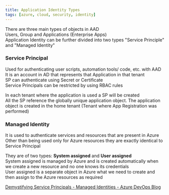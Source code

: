 ```yaml
---
title: Application Identity Types
tags: [azure, cloud, security, identity]
---
```


There are three main types of objects in AAD  
Users, Group and Applications (Enterprise Apps)  
Application Identity can be further divided into two types "Service Principle" and "Managed Identity"

### Service Principal

Used for authenticating user scripts, automation tools/ code, etc. with AAD  
It is an account in AD that represents that Application in that tenant  
SP can authenticate using Secret or Certificate  
Service Principals can be restricted by using RBAC rules

In each tenant where the application is used a SP will be created  
All the SP reference the globally unique application object. The application object is created in the home tenant (Tenant where App Registration was performed)

### Managed Identity

It is used to authenticate services and resources that are present in Azure  
Other than being used only for Azure resources they are exactly identical to Service Principal

They are of two types: **System assigned** and **User assigned**  
System assigned is managed by Azure and is created automatically when we create a new resource and no one knows its credentials  
User assigned is a separate object in Azure what we need to create and then assign to the Azure resources as required

[Demystifying Service Principals - Managed Identities - Azure DevOps Blog](https://devblogs.microsoft.com/devops/demystifying-service-principals-managed-identities/)
